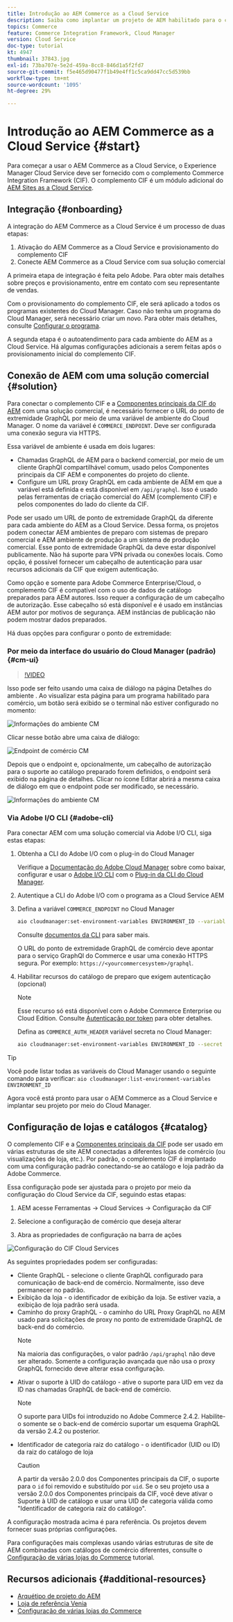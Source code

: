 ```yaml
---
title: Introdução ao AEM Commerce as a Cloud Service
description: Saiba como implantar um projeto de AEM habilitado para o comércio em um AEM em execução no as a Cloud Service. Use os recursos do Adobe Cloud Manager e um pipeline de CI/CD para criar a loja de referência Venia em um ambiente em execução.
topics: Commerce
feature: Commerce Integration Framework, Cloud Manager
version: Cloud Service
doc-type: tutorial
kt: 4947
thumbnail: 37843.jpg
exl-id: 73ba707e-5e2d-459a-8cc8-846d1a5f2fd7
source-git-commit: f5e465d90477f1b49e4ff1c5ca9dd47cc5d539bb
workflow-type: tm+mt
source-wordcount: '1095'
ht-degree: 29%

---
```


# Introdução ao AEM Commerce as a Cloud Service {#start}

Para começar a usar o AEM Commerce as a Cloud Service, o Experience Manager Cloud Service deve ser fornecido com o complemento Commerce Integration Framework (CIF). O complemento CIF é um módulo adicional do [AEM Sites as a Cloud Service](https://experienceleague.adobe.com/docs/experience-manager-cloud-service/sites/home.html).

## Integração {#onboarding}

A integração do AEM Commerce as a Cloud Service é um processo de duas etapas:

1. Ativação do AEM Commerce as a Cloud Service e provisionamento do complemento CIF
2. Conecte AEM Commerce as a Cloud Service com sua solução comercial

A primeira etapa de integração é feita pelo Adobe. Para obter mais detalhes sobre preços e provisionamento, entre em contato com seu representante de vendas.

Com o provisionamento do complemento CIF, ele será aplicado a todos os programas existentes do Cloud Manager. Caso não tenha um programa do Cloud Manager, será necessário criar um novo. Para obter mais detalhes, consulte [Configurar o programa](https://experienceleague.adobe.com/docs/experience-manager-cloud-manager/using/getting-started/setting-up-program.html).

A segunda etapa é o autoatendimento para cada ambiente do AEM as a Cloud Service. Há algumas configurações adicionais a serem feitas após o provisionamento inicial do complemento CIF.

## Conexão de AEM com uma solução comercial {#solution}

Para conectar o complemento CIF e a [Componentes principais da CIF do AEM](https://github.com/adobe/aem-core-cif-components) com uma solução comercial, é necessário fornecer o URL do ponto de extremidade GraphQL por meio de uma variável de ambiente do Cloud Manager. O nome da variável é `COMMERCE_ENDPOINT`. Deve ser configurada uma conexão segura via HTTPS.

Essa variável de ambiente é usada em dois lugares:

- Chamadas GraphQL de AEM para o backend comercial, por meio de um cliente GraphQl compartilhável comum, usado pelos Componentes principais da CIF AEM e componentes do projeto do cliente.
- Configure um URL proxy GraphQL em cada ambiente de AEM em que a variável está definida e está disponível em `/api/graphql`. Isso é usado pelas ferramentas de criação comercial do AEM (complemento CIF) e pelos componentes do lado do cliente da CIF.

Pode ser usado um URL de ponto de extremidade GraphQL da diferente para cada ambiente do AEM as a Cloud Service. Dessa forma, os projetos podem conectar AEM ambientes de preparo com sistemas de preparo comercial e AEM ambiente de produção a um sistema de produção comercial. Esse ponto de extremidade GraphQL da deve estar disponível publicamente. Não há suporte para VPN privada ou conexões locais. Como opção, é possível fornecer um cabeçalho de autenticação para usar recursos adicionais da CIF que exigem autenticação.

Como opção e somente para Adobe Commerce Enterprise/Cloud, o complemento CIF é compatível com o uso de dados de catálogo preparados para AEM autores. Isso requer a configuração de um cabeçalho de autorização. Esse cabeçalho só está disponível e é usado em instâncias AEM autor por motivos de segurança. AEM instâncias de publicação não podem mostrar dados preparados.

Há duas opções para configurar o ponto de extremidade:

### Por meio da interface do usuário do Cloud Manager (padrão) {#cm-ui}

>[!VIDEO](https://video.tv.adobe.com/v/37843?quality=12&learn=on)

Isso pode ser feito usando uma caixa de diálogo na página Detalhes do ambiente . Ao visualizar esta página para um programa habilitado para comércio, um botão será exibido se o terminal não estiver configurado no momento:

![Informações do ambiente CM](/help/commerce-cloud/assets/commerce-cmui.png)

Clicar nesse botão abre uma caixa de diálogo:

![Endpoint de comércio CM](/help/commerce-cloud/assets/commerce-cm-endpoint.png)

Depois que o endpoint e, opcionalmente, um cabeçalho de autorização para o suporte ao catálogo preparado forem definidos, o endpoint será exibido na página de detalhes. Clicar no ícone Editar abrirá a mesma caixa de diálogo em que o endpoint pode ser modificado, se necessário.

![Informações do ambiente CM](/help/commerce-cloud/assets/commerce-cmui-done.png)

### Via Adobe I/O CLI  {#adobe-cli}

Para conectar AEM com uma solução comercial via Adobe I/O CLI, siga estas etapas:

1. Obtenha a CLI do Adobe I/O com o plug-in do Cloud Manager

   Verifique a [Documentação do Adobe Cloud Manager](https://experienceleague.adobe.com/docs/experience-manager-cloud-manager/using/introduction-to-cloud-manager.html?lang=pt-BR) sobre como baixar, configurar e usar o [Adobe I/O CLI](https://github.com/adobe/aio-cli) com o [Plug-in da CLI do Cloud Manager](https://github.com/adobe/aio-cli-plugin-cloudmanager).

2. Autentique a CLI do Adobe I/O com o programa as a Cloud Service AEM

3. Defina a variável `COMMERCE_ENDPOINT` no Cloud Manager

   ```bash
   aio cloudmanager:set-environment-variables ENVIRONMENT_ID --variable COMMERCE_ENDPOINT "<Magento GraphQL endpoint URL>"
   ```

   Consulte [documentos da CLI](https://github.com/adobe/aio-cli-plugin-cloudmanager#aio-cloudmanagerset-environment-variables-environmentid) para saber mais.

   O URL do ponto de extremidade GraphQL de comércio deve apontar para o serviço GraphQl do Commerce e usar uma conexão HTTPS segura. Por exemplo: `https://<yourcommercesystem>/graphql`.

4. Habilitar recursos do catálogo de preparo que exigem autenticação (opcional)

   >[!NOTE]
   >
   >Esse recurso só está disponível com o Adobe Commerce Enterprise ou Cloud Edition. Consulte [Autenticação por token](https://devdocs.magento.com/guides/v2.4/get-started/authentication/gs-authentication-token.html#integration-tokens) para obter detalhes.

   Defina as `COMMERCE_AUTH_HEADER` variável secreta no Cloud Manager:

   ```bash
   aio cloudmanager:set-environment-variables ENVIRONMENT_ID --secret COMMERCE_AUTH_HEADER "Authorization: Bearer <Access Token>"
   ```

>[!TIP]
>
>Você pode listar todas as variáveis do Cloud Manager usando o seguinte comando para verificar: `aio cloudmanager:list-environment-variables ENVIRONMENT_ID`

Agora você está pronto para usar o AEM Commerce as a Cloud Service e implantar seu projeto por meio do Cloud Manager.

## Configuração de lojas e catálogos {#catalog}

O complemento CIF e a [Componentes principais da CIF](https://github.com/adobe/aem-core-cif-components) pode ser usado em várias estruturas de site AEM conectadas a diferentes lojas de comércio (ou visualizações de loja, etc.). Por padrão, o complemento CIF é implantado com uma configuração padrão conectando-se ao catálogo e loja padrão da Adobe Commerce.

Essa configuração pode ser ajustada para o projeto por meio da configuração do Cloud Service da CIF, seguindo estas etapas:

1. AEM acesse Ferramentas -> Cloud Services -> Configuração da CIF

2. Selecione a configuração de comércio que deseja alterar

3. Abra as propriedades de configuração na barra de ações

![Configuração do CIF Cloud Services](/help/commerce-cloud/assets/cif-cloud-service-config.png)

As seguintes propriedades podem ser configuradas:

- Cliente GraphQL - selecione o cliente GraphQL configurado para comunicação de back-end de comércio. Normalmente, isso deve permanecer no padrão.
- Exibição da loja - o identificador de exibição da loja. Se estiver vazia, a exibição de loja padrão será usada.
- Caminho do proxy GraphQL - o caminho do URL Proxy GraphQL no AEM usado para solicitações de proxy no ponto de extremidade GraphQL de back-end do comércio.
   >[!NOTE]
   >
   > Na maioria das configurações, o valor padrão `/api/graphql` não deve ser alterado. Somente a configuração avançada que não usa o proxy GraphQL fornecido deve alterar essa configuração.
- Ativar o suporte à UID do catálogo - ative o suporte para UID em vez da ID nas chamadas GraphQL de back-end de comércio.
   >[!NOTE]
   >
   > O suporte para UIDs foi introduzido no Adobe Commerce 2.4.2. Habilite-o somente se o back-end de comércio suportar um esquema GraphQL da versão 2.4.2 ou posterior.
- Identificador de categoria raiz do catálogo - o identificador (UID ou ID) da raiz do catálogo de loja
   >[!CAUTION]
   >
   > A partir da versão 2.0.0 dos Componentes principais da CIF, o suporte para o `id` foi removido e substituído por `uid`. Se o seu projeto usa a versão 2.0.0 dos Componentes principais da CIF, você deve ativar o Suporte à UID de catálogo e usar uma UID de categoria válida como &quot;Identificador de categoria raiz do catálogo&quot;.

A configuração mostrada acima é para referência. Os projetos devem fornecer suas próprias configurações.

Para configurações mais complexas usando várias estruturas de site de AEM combinadas com catálogos de comércio diferentes, consulte o [Configuração de várias lojas do Commerce](configuring/multi-store-setup.md) tutorial.

## Recursos adicionais {#additional-resources}

- [Arquétipo de projeto do AEM](https://github.com/adobe/aem-project-archetype)
- [Loja de referência Venia](https://github.com/adobe/aem-cif-guides-venia)
- [Configuração de várias lojas do Commerce](configuring/multi-store-setup.md)
